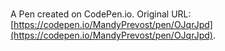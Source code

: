 # 

A Pen created on CodePen.io. Original URL: [https://codepen.io/MandyPrevost/pen/OJqrJpd](https://codepen.io/MandyPrevost/pen/OJqrJpd).

